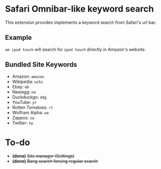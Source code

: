 # Safari Omnibar-like keyword search

This extension provides implements a keyword search from Safari's url bar.

## Example

`am ipod touch` will search for `ipod touch` directly in Amazon's website.

## Bundled Site Keywords

- Amazon: `amazon`
- Wikipedia: `wiki`
- Ebay: `eb`
- Newegg: `ne`
- Duckduckgo: `ddg`
- YouTube: `yt`
- Rotten Tomatoes: `rt`
- Wolfram Alpha: `wa`
- Zappos: `za`
- Twitter: `tw`

# To-do

- __(done)__ <strike>Site manager (Settings)</strike>
- __(done)__ <strike>Bang search forcing regular search</strike>